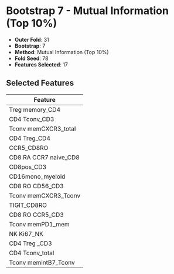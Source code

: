 # Bootstrap 7 - Mutual Information (Top 10%)

- **Outer Fold**: 31
- **Bootstrap**: 7
- **Method**: Mutual Information (Top 10%)
- **Fold Seed**: 78
- **Features Selected**: 17

## Selected Features

| Feature |
|---------|
| Treg memory_CD4 |
| CD4 Tconv_CD3 |
| Tconv memCXCR3_total |
| CD4 Treg_CD4 |
| CCR5_CD8RO |
| CD8 RA CCR7 naive_CD8 |
| CD8pos_CD3 |
| CD16mono_myeloid |
| CD8 RO CD56_CD3 |
| Tconv memCXCR3_Tconv |
| TIGIT_CD8RO |
| CD8 RO CCR5_CD3 |
| Tconv memPD1_mem |
| NK Ki67_NK |
| CD4 Treg _CD3 |
| CD4 Tconv_total |
| Tconv memintB7_Tconv |

